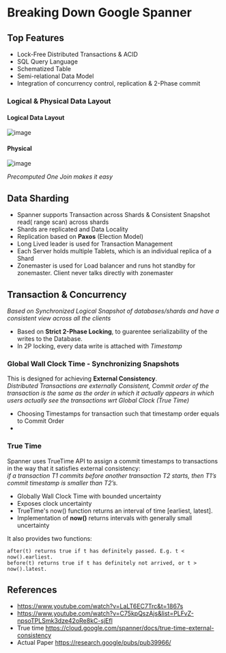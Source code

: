 # Breaking Down Google Spanner

## Top Features
* Lock-Free Distributed Transactions & ACID
* SQL Query Language
* Schematized Table
* Semi-relational Data Model
* Integration of concurrency control, replication & 2-Phase commit



### Logical & Physical Data Layout

#### Logical Data Layout

![image](https://user-images.githubusercontent.com/7579608/126864956-59bca8d5-9411-4582-9525-55dd449bb9ec.png)


#### Physical

![image](https://user-images.githubusercontent.com/7579608/126864975-beb7d3a2-b6e3-4f0f-bf38-3a008b3c3ca2.png)

_Precomputed One Join makes it easy_

## Data Sharding

* Spanner supports Transaction across Shards & Consistent Snapshot read( range scan) across shards
* Shards are replicated and Data Locality
* Replication based on __Paxos__ (Election Model)
* Long Lived leader is used for Transaction Management
* Each Server holds multiple Tablets, which is an individual replica of a Shard
* Zonemaster is used for Load balancer and runs hot standby for zonemaster. Client never talks directly with zonemaster


## Transaction & Concurrency

_Based on Synchronized Logical Snapshot of databases/shards and have a consistent view across all the clients_

* Based on __Strict 2-Phase Locking__, to guarentee serializability of the writes to the Database. 
* In 2P locking, every data write is attached with _Timestamp_ 

### Global Wall Clock Time - Synchronizing Snapshots

This is designed for achieving __External Consistency__.    
_Distributed Transactions are externally Consistent, Commit order of the transaction is the same as the order in which it actually appears in
which users actually see the transactions wrt Global Clock (True Time)_

* Choosing Timestamps for transaction such that timestamp order equals to Commit Order
* 

### True Time

Spanner uses TrueTime API to assign a commit timestamps to transactions in the way that it satisfies external consistency:   
_if a transaction T1 commits before another transaction T2 starts, then T1’s commit timestamp is smaller than T2’s._

* Globally Wall Clock Time with bounded uncertainty
* Exposes clock uncertainty
* TrueTime's now() function returns an interval of time [earliest, latest].
* Implementation of __now()__ returns intervals with generally small uncertainty

It also provides two functions:
```
after(t) returns true if t has definitely passed. E.g. t < now().earliest.
before(t) returns true if t has definitely not arrived, or t > now().latest.
```


## References

* https://www.youtube.com/watch?v=LaLT6EC7Trc&t=1867s
* https://www.youtube.com/watch?v=C75kpQszAjs&list=PLFvZ-npsoTPLSmk3dze42oRe8kC-sjEfl
* True time https://cloud.google.com/spanner/docs/true-time-external-consistency
* Actual Paper https://research.google/pubs/pub39966/
